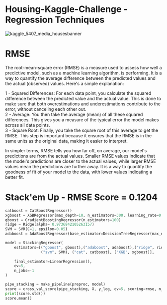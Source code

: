 # Housing-Kaggle-Challenge - Regression Techniques
![kaggle_5407_media_housesbanner](https://github.com/UKVeteran/Housing-Kaggle-Challenge---LW-2023/assets/39216339/a556ebb9-190a-48aa-b083-566cce1fc8be)

# RMSE

The root-mean-square error (RMSE) is a measure used to assess how well a predictive model, such as a machine learning algorithm, is performing. 
It is a way to quantify the average difference between the predicted values and the actual (observed) values. Here's a simple explanation:

1 - Squared Differences: For each data point, you calculate the squared difference between the predicted value and the actual value. This is done to make sure that both overestimations and underestimations contribute to the error, without canceling each other out. <br>
2 - Average: You then take the average (mean) of all these squared differences. This gives you a measure of the typical error the model makes across all data points.<br>
3 - Square Root: Finally, you take the square root of this average to get the RMSE. This step is important because it ensures that the RMSE is in the same units as the original data, making it easier to interpret.

In simpler terms, RMSE tells you how far off, on average, our model's predictions are from the actual values. Smaller RMSE values indicate that the model's predictions are closer to the actual values, while larger RMSE values mean the predictions are further away. 
It is a way to quantify the goodness of fit of your model to the data, with lower values indicating a better fit.

# Stack'em Up - RMSE Score = 0.1204
```python
catboost = CatBoostRegressor()
xgboost = XGBRegressor(max_depth=10, n_estimators=300, learning_rate=0.05)
gboost = GradientBoostingRegressor(n_estimators=100)
ridge = Ridge(alpha= 0.9736842105263157)
SVM = SVR(C=1, epsilon=0.05)
adaboost = AdaBoostRegressor(base_estimator=DecisionTreeRegressor(max_depth=None))

model = StackingRegressor(
    estimators=[("gboost", gboost),("adaboost", adaboost),("ridge", ridge), 
                ("svm", SVM), ("cat", catboost), ("XGB", xgboost)],
    
    final_estimator=LinearRegression(),
    cv=5,
    n_jobs=-1
)

pipe_stacking = make_pipeline(preproc, model)
score = cross_val_score(pipe_stacking, X, y_log, cv=5, scoring=rmse, n_jobs=-1)
print(score.std())
score.mean()
```
